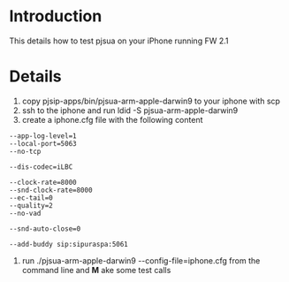 # Introduction #

This details how to test pjsua on your iPhone running FW 2.1

# Details #

  1. copy pjsip-apps/bin/pjsua-arm-apple-darwin9 to your iphone with scp
  1. ssh to the iphone and run ldid -S pjsua-arm-apple-darwin9
  1. create a iphone.cfg file with the following content
```
--app-log-level=1
--local-port=5063
--no-tcp

--dis-codec=iLBC

--clock-rate=8000
--snd-clock-rate=8000
--ec-tail=0
--quality=2
--no-vad 

--snd-auto-close=0

--add-buddy sip:sipuraspa:5061
```
  1. run ./pjsua-arm-apple-darwin9 --config-file=iphone.cfg from the command line and **M** ake some test calls